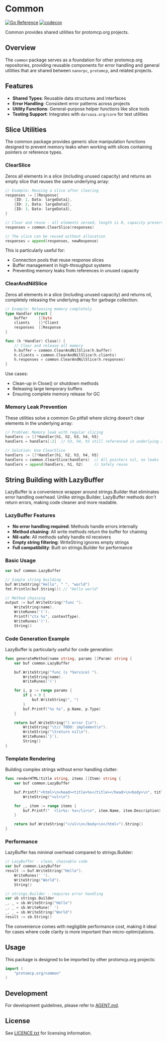 # Common

[![Go Reference][godoc-badge]][godoc-link]
[![codecov][codecov-badge]][codecov-link]

Common provides shared utilities for protomcp.org projects.

## Overview

The `common` package serves as a foundation for other protomcp.org repositories,
providing reusable components for error handling and general utilities that are
shared between `nanorpc`, `protomcp`, and related projects.

## Features

- **Shared Types**: Reusable data structures and interfaces
- **Error Handling**: Consistent error patterns across projects
- **Utility Functions**: General-purpose helper functions like slice tools
- **Testing Support**: Integrates with `darvaza.org/core` for test utilities

## Slice Utilities

The common package provides generic slice manipulation functions designed to
prevent memory leaks when working with slices containing pointers or reference
types.

### ClearSlice

Zeros all elements in a slice (including unused capacity) and returns an empty
slice that reuses the same underlying array:

```go
// Example: Reusing a slice after clearing
responses := []Response{
    {ID: 1, Data: largeData1},
    {ID: 2, Data: largeData2},
    {ID: 3, Data: largeData3},
}

// Clear and reuse - all elements zeroed, length is 0, capacity preserved
responses = common.ClearSlice(responses)

// The slice can be reused without allocation
responses = append(responses, newResponse)
```

This is particularly useful for:

- Connection pools that reuse response slices
- Buffer management in high-throughput systems
- Preventing memory leaks from references in unused capacity

### ClearAndNilSlice

Zeros all elements in a slice (including unused capacity) and returns nil,
completely releasing the underlying array for garbage collection:

```go
// Example: Releasing memory completely
type Handler struct {
    buffer     []byte
    clients    []*Client
    responses  []Response
}

func (h *Handler) Close() {
    // Clear and release all memory
    h.buffer = common.ClearAndNilSlice(h.buffer)
    h.clients = common.ClearAndNilSlice(h.clients)
    h.responses = common.ClearAndNilSlice(h.responses)
}
```

Use cases:

- Clean-up in Close() or shutdown methods
- Releasing large temporary buffers
- Ensuring complete memory release for GC

### Memory Leak Prevention

These utilities solve a common Go pitfall where slicing doesn't clear elements
in the underlying array:

```go
// Problem: Memory leak with regular slicing
handlers := []*Handler{h1, h2, h3, h4, h5}
handlers = handlers[:2]  // h3, h4, h5 still referenced in underlying array!

// Solution: Use ClearSlice
handlers := []*Handler{h1, h2, h3, h4, h5}
handlers = common.ClearSlice(handlers)  // All pointers nil, no leaks
handlers = append(handlers, h1, h2)     // Safely reuse
```

## String Building with LazyBuffer

LazyBuffer is a convenience wrapper around strings.Builder that eliminates error
handling overhead. Unlike strings.Builder, LazyBuffer methods don't return
errors, making code cleaner and more readable.

### LazyBuffer Features

- **No error handling required**: Methods handle errors internally
- **Method chaining**: All write methods return the buffer for chaining
- **Nil-safe**: All methods safely handle nil receivers
- **Empty string filtering**: WriteString ignores empty strings
- **Full compatibility**: Built on strings.Builder for performance

### Basic Usage

```go
var buf common.LazyBuffer

// Simple string building
buf.WriteString("Hello", " ", "world")
fmt.Println(buf.String()) // "Hello world"

// Method chaining
output := buf.WriteString("func ").
    WriteString(name).
    WriteRunes('(').
    Printf("ctx %s", contextType).
    WriteRunes(')').
    String()
```

### Code Generation Example

LazyBuffer is particularly useful for code generation:

```go
func generateMethod(name string, params []Param) string {
    var buf common.LazyBuffer

    buf.WriteString("func (s *Service) ").
        WriteString(name).
        WriteRunes('(')

    for i, p := range params {
        if i > 0 {
            buf.WriteString(", ")
        }
        buf.Printf("%s %s", p.Name, p.Type)
    }

    return buf.WriteString(") error {\n").
        WriteString("\t// TODO: implement\n").
        WriteString("\treturn nil\n").
        WriteRunes('}').
        String()
}
```

### Template Rendering

Building complex strings without error handling clutter:

```go
func renderHTML(title string, items []Item) string {
    var buf common.LazyBuffer

    buf.Printf("<html>\n<head><title>%s</title></head>\n<body>\n", title).
        WriteString("<ul>\n")

    for _, item := range items {
        buf.Printf("  <li>%s: %s</li>\n", item.Name, item.Description)
    }

    return buf.WriteString("</ul>\n</body>\n</html>").String()
}
```

### Performance

LazyBuffer has minimal overhead compared to strings.Builder:

```go
// LazyBuffer - clean, chainable code
var buf common.LazyBuffer
result := buf.WriteString("Hello").
    WriteRunes(' ').
    WriteString("World").
    String()

// strings.Builder - requires error handling
var sb strings.Builder
_, _ = sb.WriteString("Hello")
_, _ = sb.WriteRune(' ')
_, _ = sb.WriteString("World")
result := sb.String()
```

The convenience comes with negligible performance cost, making it ideal for
cases where code clarity is more important than micro-optimizations.

## Usage

This package is designed to be imported by other protomcp.org projects:

```go
import (
    "protomcp.org/common"
)
```

## Development

For development guidelines, please refer to [AGENT.md](AGENT.md).

## License

See [LICENCE.txt](LICENCE.txt) for licensing information.

[godoc-badge]: https://pkg.go.dev/badge/protomcp.org/common.svg
[godoc-link]: https://pkg.go.dev/protomcp.org/common
[codecov-badge]: https://codecov.io/gh/protomcp/common/graph/badge.svg
[codecov-link]: https://codecov.io/gh/protomcp/common
